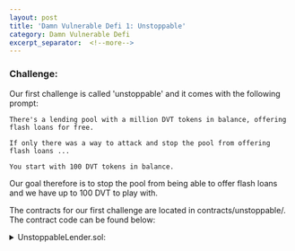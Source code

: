 ```yaml
---
layout: post
title: 'Damn Vulnerable Defi 1: Unstoppable'
category: Damn Vulnerable Defi
excerpt_separator:  <!--more-->
---
```


### Challenge:
Our first challenge is called 'unstoppable' and it comes with the following prompt:

```
There's a lending pool with a million DVT tokens in balance, offering flash loans for free.

If only there was a way to attack and stop the pool from offering flash loans ...

You start with 100 DVT tokens in balance.
```

Our goal therefore is to stop the pool from being able to offer flash loans and we have up to 100 DVT to play with.

The contracts for our first challenge are located in contracts/unstoppable/. The contract code can be found below:

<details>
<summary> UnstoppableLender.sol:</summary>
<br>
<div markdown="1">
```
// SPDX-License-Identifier: MIT

pragma solidity ^0.8.0;

import "@openzeppelin/contracts/token/ERC20/IERC20.sol";
import "@openzeppelin/contracts/security/ReentrancyGuard.sol";

interface IReceiver {
    function receiveTokens(address tokenAddress, uint256 amount) external;
}

/**
 * @title UnstoppableLender
 * @author Damn Vulnerable DeFi (https://damnvulnerabledefi.xyz)
 */
contract UnstoppableLender is ReentrancyGuard {

    IERC20 public immutable damnValuableToken;
    uint256 public poolBalance;

    constructor(address tokenAddress) {
        require(tokenAddress != address(0), "Token address cannot be zero");
        damnValuableToken = IERC20(tokenAddress);
    }

    function depositTokens(uint256 amount) external nonReentrant {
        require(amount > 0, "Must deposit at least one token");
        // Transfer token from sender. Sender must have first approved them.
        damnValuableToken.transferFrom(msg.sender, address(this), amount);
        poolBalance = poolBalance + amount;
    }

    function flashLoan(uint256 borrowAmount) external nonReentrant {
        require(borrowAmount > 0, "Must borrow at least one token");

        uint256 balanceBefore = damnValuableToken.balanceOf(address(this));
        require(balanceBefore >= borrowAmount, "Not enough tokens in pool");

        // Ensured by the protocol via the `depositTokens` function
        assert(poolBalance == balanceBefore);
        
        damnValuableToken.transfer(msg.sender, borrowAmount);
        
        IReceiver(msg.sender).receiveTokens(address(damnValuableToken), borrowAmount);
        
        uint256 balanceAfter = damnValuableToken.balanceOf(address(this));
        require(balanceAfter >= balanceBefore, "Flash loan hasn't been paid back");
    }
}
```
</div>
</details>

<details>
<summary> ReceiverUnstoppable.sol:</summary>
<br>
<div markdown="1">
```
// SPDX-License-Identifier: MIT

pragma solidity ^0.8.0;

import "../unstoppable/UnstoppableLender.sol";
import "@openzeppelin/contracts/token/ERC20/IERC20.sol";

/**
 * @title ReceiverUnstoppable
 * @author Damn Vulnerable DeFi (https://damnvulnerabledefi.xyz)
 */
contract ReceiverUnstoppable {

    UnstoppableLender private immutable pool;
    address private immutable owner;

    constructor(address poolAddress) {
        pool = UnstoppableLender(poolAddress);
        owner = msg.sender;
    }

    // Pool will call this function during the flash loan
    function receiveTokens(address tokenAddress, uint256 amount) external {
        require(msg.sender == address(pool), "Sender must be pool");
        // Return all tokens to the pool
        require(IERC20(tokenAddress).transfer(msg.sender, amount), "Transfer of tokens failed");
    }

    function executeFlashLoan(uint256 amount) external {
        require(msg.sender == owner, "Only owner can execute flash loan");
        pool.flashLoan(amount);
    }
}
```
</div>
</details>

<details>
<summary> Hint 1:</summary>
<br>
<div markdown="1">
```
One way to prevent any transaction from going through would be to trigger a revert each time it executes. Where could this be achieved?
```
</div>
</details>


<details>
<summary> Hint 2:</summary>
<br>
<div markdown="1">
```
[Is it secure to rely on a check of the contract's balance?]](https://consensys.github.io/smart-contract-best-practices/attacks/force-feeding/)
```
</div>
</details>



<details>
<summary> Solution:</summary>
<br>
<div markdown="1">
``` 
If we want to stop the pool from ever performing flash loans again, we have a few options we could explore:

1. Drain the pool, so it does not have any funds to offer for flash loans
2. Ensure this check always fails: `require(balanceBefore >= borrowAmount)`
3. Ensure this check always fails: `assert(poolBalance == balanceBefore)`
4. Ensure this check always fails: `require(balanceAfter >= balanceBefore)`

Each of these boils down to triggering a revert each time the pool attempts to perform a flash loan. Looking through these, we can see that number 1 requires another exploit to drain the contract and number 2 makes a comparison to a user-controllable input that we cannot readily manipulate. The 4th option requires the balance of the contract to differ within the same transaction, which would be difficult to ensure for all transactions.

The 3rd one is interesting, because all we would need to do is get the poolBalance variable out of sync with the true DVT balance of the pool. This can be done with a [force feeding](https://consensys.github.io/smart-contract-best-practices/attacks/force-feeding/) attack.

```
</div>
</details>

<details>
<summary> Ethers Hint:</summary>
<br>
<div markdown="1">
```
In order to make transactions on behalf of a user, you can [connect](https://docs.ethers.io/v5/single-page/#/v5/api/contract/example/-%23-example-erc-20-contract--methods) to the ERC20 contract.
```
</div>
</details>

<details>
<summary> Ethers Solution:</summary>
<br>
<div markdown="1">
```
    it('Exploit', async function () {
        /** CODE YOUR EXPLOIT HERE */
	    await this.token.connect(attacker).transfer(this.pool.address,1);	
    });
```
</div>
</details>